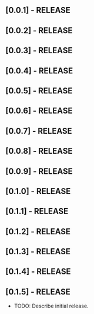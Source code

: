 ## [0.0.1] - RELEASE
## [0.0.2] - RELEASE
## [0.0.3] - RELEASE
## [0.0.4] - RELEASE
## [0.0.5] - RELEASE
## [0.0.6] - RELEASE
## [0.0.7] - RELEASE
## [0.0.8] - RELEASE
## [0.0.9] - RELEASE
## [0.1.0] - RELEASE
## [0.1.1] - RELEASE
## [0.1.2] - RELEASE
## [0.1.3] - RELEASE
## [0.1.4] - RELEASE
## [0.1.5] - RELEASE

* TODO: Describe initial release.
